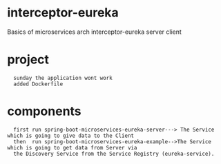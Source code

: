 # interceptor-eureka
Basics of microservices arch interceptor-eureka server client 
                
# project
      sunday the application wont work 
      added Dockerfile
# components
      first run spring-boot-microservices-eureka-server---> The Service which is going to give data to the Client
      then  run spring-boot-microservices-eureka-example-->The Service which is going to get data from Server via 
      the Discovery Service from the Service Registry (eureka-service).


      
